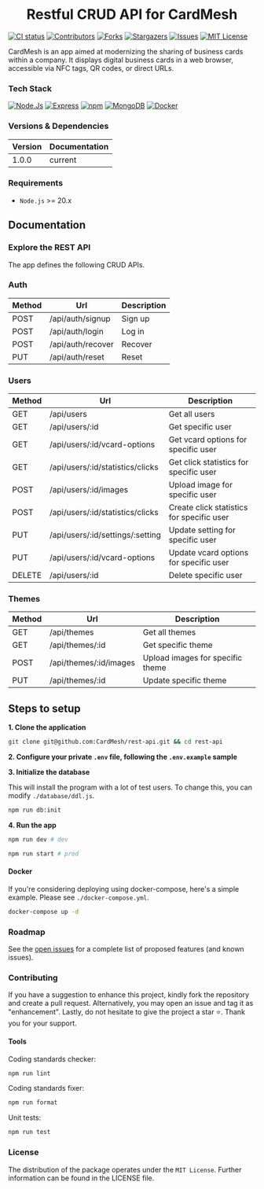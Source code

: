 <h1 align="center">Restful CRUD API for CardMesh</h1>

[![CI status](https://github.com/CardMesh/rest-api/actions/workflows/ci.yml/badge.svg?branch=main)](https://github.com/CardMesh/rest-api/actions/workflows/ci.yml)
[![Contributors](https://img.shields.io/github/contributors/CardMesh/rest-api.svg)](https://github.com/CardMesh/rest-api/graphs/contributors)
[![Forks](https://img.shields.io/github/forks/CardMesh/rest-api.svg)](https://github.com/CardMesh/rest-api/network/members)
[![Stargazers](https://img.shields.io/github/stars/CardMesh/rest-api.svg)](https://github.com/CardMesh/rest-api/stargazers)
[![Issues](https://img.shields.io/github/issues/CardMesh/rest-api.svg)](https://github.com/CardMesh/rest-api/issues)
[![MIT License](https://img.shields.io/github/license/CardMesh/rest-api.svg)](https://github.com/CardMesh/rest-api/blob/main/LICENSE)

CardMesh is an app aimed at modernizing the sharing of business cards within a company. It displays digital business
cards in a web browser, accessible via NFC tags, QR codes, or direct URLs.

### Tech Stack

[![Node.Js](https://img.shields.io/badge/Node.js-339933.svg?style=flat&logo=nodedotjs&logoColor=white)](#)
[![Express](https://img.shields.io/badge/Express-000?logo=express&logoColor=fff&style=flat)](#)
[![npm](https://img.shields.io/badge/npm-CB3837?logo=npm&logoColor=fff&style=flat)](#)
[![MongoDB](https://img.shields.io/badge/MongoDB-47A248?logo=mongodb&logoColor=fff&style=flat)](#)
[![Docker](https://img.shields.io/badge/docker-%230db7ed.svg?style=flat&logo=docker&logoColor=white)](#)

### Versions & Dependencies

| Version | Documentation |
|---------|---------------|
| 1.0.0   | current       |

### Requirements

- `Node.js` >= 20.x

## Documentation

### Explore the REST API

The app defines the following CRUD APIs.

### Auth

| Method | Url               | Description | 
|--------|-------------------|-------------|
| POST   | /api/auth/signup  | Sign up     |
| POST   | /api/auth/login   | Log in      |
| POST   | /api/auth/recover | Recover     |
| PUT    | /api/auth/reset   | Reset       |

### Users

| Method | Url                              | Description                               |
|--------|----------------------------------|-------------------------------------------|
| GET    | /api/users                       | Get all users                             |
| GET    | /api/users/:id                   | Get specific user                         |
| GET    | /api/users/:id/vcard-options     | Get vcard options for specific user       |
| GET    | /api/users/:id/statistics/clicks | Get click statistics for specific user    |
| POST   | /api/users/:id/images            | Upload image for specific user            |
| POST   | /api/users/:id/statistics/clicks | Create click statistics for specific user | 
| PUT    | /api/users/:id/settings/:setting | Update setting for specific user          |
| PUT    | /api/users/:id/vcard-options     | Update vcard options for specific user    |
| DELETE | /api/users/:id                   | Delete specific user                      |

### Themes

| Method | Url                    | Description                      | 
|--------|------------------------|----------------------------------|
| GET    | /api/themes            | Get all themes                   |
| GET    | /api/themes/:id        | Get specific theme               |
| POST   | /api/themes/:id/images | Upload images for specific theme |
| PUT    | /api/themes/:id        | Update specific theme            |

## Steps to setup

**1. Clone the application**

```bash
git clone git@github.com:CardMesh/rest-api.git && cd rest-api
```

**2. Configure your private `.env` file, following the `.env.example` sample**

**3. Initialize the database**

This will install the program with a lot of test users. To change this, you can modify `./database/ddl.js`.

```bash
npm run db:init
```

**4. Run the app**

```bash
npm run dev # dev
```

```bash
npm run start # prod
```

#### Docker

If you're considering deploying using docker-compose, here's a simple example. Please see `./docker-compose.yml`.

```bash
docker-compose up -d
```

### Roadmap

See the [open issues](https://github.com/CardMesh/rest-api/issues) for a complete list of proposed
features (and known issues).

### Contributing

If you have a suggestion to enhance this project, kindly fork the repository and create a pull request. Alternatively,
you may open an issue and tag it as "enhancement". Lastly, do not hesitate to give the project a star ⭐. Thank you for
your support.

#### Tools

Coding standards checker:

```bash
npm run lint
```

Coding standards fixer:

```bash
npm run format
```

Unit tests:

```bash
npm run test
```

### License

The distribution of the package operates under the `MIT License`. Further information can be found in the LICENSE file.
